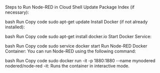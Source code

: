 Steps to Run Node-RED in Cloud Shell
Update Package Index (if necessary):

bash
Run
Copy code
sudo apt-get update
Install Docker (if not already installed):

bash
Run
Copy code
sudo apt-get install docker.io
Start Docker Service:

bash
Run
Copy code
sudo service docker start
Run Node-RED Docker Container: You can run Node-RED using the following command:

bash
Run
Copy code
sudo docker run -it -p 1880:1880 --name mynodered nodered/node-red
-it: Runs the container in interactive mode.
